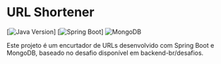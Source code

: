 # URL Shortener

[![Java Version](https://img.shields.io/badge/Java-21+-blue)]
[![Spring Boot](https://img.shields.io/badge/Spring%20Boot-3.4.2-brightgreen)]
![MongoDB](https://img.shields.io/badge/MongoDB-7.0.0-blue)

Este projeto é um encurtador de URLs desenvolvido com Spring Boot e MongoDB, baseado no desafio disponível em backend-br/desafios. 


